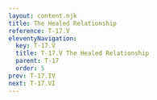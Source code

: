 ```yaml
---
layout: content.njk
title: The Healed Relationship
reference: T-17.V
eleventyNavigation:
  key: T-17.V
  title: T-17.V The Healed Relationship
  parent: T-17
  order: 5
prev: T-17.IV
next: T-17.VI
---
```



<div id=10 class=zero-height></div>

